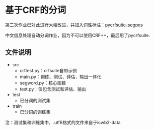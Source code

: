 # 基于CRF的分词

第二次作业已对此进行大幅改进，并加入词性标注：[pycrfsuite-segpos](https://github.com/Ricozero/pycrfsuite-segpos)

中文信息处理自动分词作业，因为不可以使用CRF++，最后用了pycrfsuite.

## 文件说明

- src
  - crftest.py：crfsuite自带示例
  - main.py：训练、测试、评估、输出一体化
  - segword.py：核心函数
  - test.py：仅包含测试和评估、输出
- test
  - 已分词的测试集
- train
  - 已分词的训练集

注：测试集和训练集中，.utf8格式的文件来自于icwb2-data
